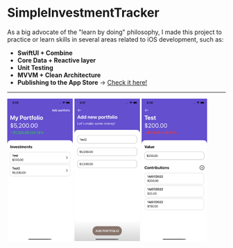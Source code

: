# SimpleInvestmentTracker

As a big advocate of the "learn by doing" philosophy, I made this project to practice or learn skills in several areas related to iOS development, such as:

- **SwiftUI + Combine**
- **Core Data + Reactive layer**
- **Unit Testing**
- **MVVM + Clean Architecture**
- **Publishing to the App Store** -> [Check it here!](https://apps.apple.com/app/simple-investment-tracker/id1635153223)

---
<img src="/screenshots/home.png" width="30%"> <img src="/screenshots/add_portfolio.png" width="30%"> <img src="/screenshots/detail.png" width="30%">
